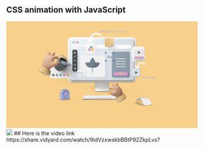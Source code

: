 ## CSS animation with JavaScript
<img src="images/css%20animation.png" />
<img src="images/overall.jpg" />
## Here is the video link
https://share.vidyard.com/watch/9idVzxwskbBBtP92ZkpLvs?